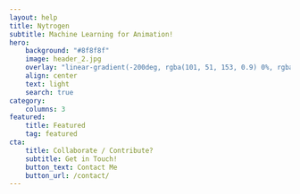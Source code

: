 ```yaml
---
layout: help
title: Nytrogen
subtitle: Machine Learning for Animation!
hero:
    background: "#8f8f8f"
    image: header_2.jpg
    overlay: "linear-gradient(-200deg, rgba(101, 51, 153, 0.9) 0%, rgba(90, 51, 153, 0.9) 40%, rgba(71, 51, 153, 0.9) 100%)"
    align: center
    text: light
    search: true
category:
    columns: 3
featured:
    title: Featured
    tag: featured
cta:
    title: Collaborate / Contribute?
    subtitle: Get in Touch!
    button_text: Contact Me   
    button_url: /contact/      
---
```


